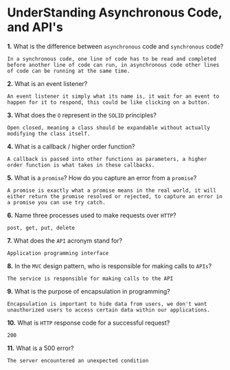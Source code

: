 # UnderStanding Asynchronous Code, and API's

**1.** What is the difference between `asynchronous` code and `synchronous` code?
<!-- enter you answer in the space below -->
```
In a synchronous code, one line of code has to be read and completed before another line of code can run, in asynchronous code other lines of code can be running at the same time.
```
**2.** What is an event listener?
<!-- enter you answer in the space below -->
```
An event listener it simply what its name is, it wait for an event to happen for it to respond, this could be like clicking on a button.
```
**3.** What does the `O` represent in the `SOLID` principles?
<!-- enter you answer in the space below -->
```
Open closed, meaning a class should be expandable without actually modifying the class itself.
```
**4.** What is a callback / higher order function?
<!-- enter you answer in the space below -->
```
A callback is passed into other functions as parameters, a higher order function is what takes in these callbacks.
```
**5.** What is a `promise`? How do you capture an error from a `promise`?
<!-- enter you answer in the space below -->
```
A promise is exactly what a promise means in the real world, it will either return the promise resolved or rejected, to capture an error in a promise you can use try catch.
```
**6.** Name three processes used to make requests over `HTTP`?
<!-- enter you answer in the space below -->
```
post, get, put, delete
```
**7.** What does the `API` acronym stand for?
<!-- enter you answer in the space below -->
```
Application programming interface
```
**8.** In the `MVC` design pattern, who is responsible for making calls to `APIs`?
<!-- enter you answer in the space below -->
```
The service is responsible for making calls to the API
```
**9.** What is the purpose of encapsulation in programming?
<!-- enter you answer in the space below -->
```
Encapsulation is important to hide data from users, we don't want unauthorized users to access certain data within our applications.
```
**10.** What is `HTTP` response code for a successful request?
<!-- enter you answer in the space below -->
```
200 
```
**11.** What is a 500 error?
<!-- enter you answer in the space below -->
```
The server encountered an unexpected condition
```
